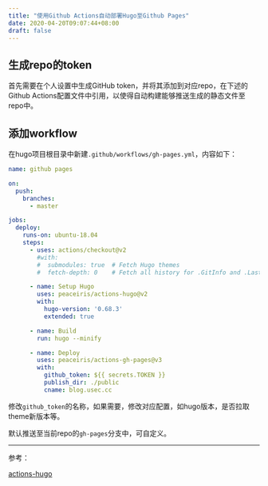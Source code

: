 ```yaml
---
title: "使用Github Actions自动部署Hugo至Github Pages"
date: 2020-04-20T09:07:44+08:00
draft: false
---
```


## 生成repo的token

首先需要在个人设置中生成GitHub token，并将其添加到对应repo，在下述的Github Actions配置文件中引用，以使得自动构建能够推送生成的静态文件至repo中。


## 添加workflow

在hugo项目根目录中新建`.github/workflows/gh-pages.yml`，内容如下：

```yaml
name: github pages

on:
  push:
    branches:
      - master

jobs:
  deploy:
    runs-on: ubuntu-18.04
    steps:
      - uses: actions/checkout@v2
        #with:
        #  submodules: true  # Fetch Hugo themes
        #  fetch-depth: 0    # Fetch all history for .GitInfo and .Lastmod

      - name: Setup Hugo
        uses: peaceiris/actions-hugo@v2
        with:
          hugo-version: '0.68.3'
          extended: true

      - name: Build
        run: hugo --minify

      - name: Deploy
        uses: peaceiris/actions-gh-pages@v3
        with:
          github_token: ${{ secrets.TOKEN }}
          publish_dir: ./public
          cname: blog.usec.cc
```

修改`github_token`的名称，如果需要，修改对应配置，如hugo版本，是否拉取theme新版本等。

默认推送至当前repo的`gh-pages`分支中，可自定义。





---

参考：

[actions-hugo](https://github.com/peaceiris/actions-hugo)